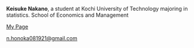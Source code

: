 **Keisuke Nakano**, a student at Kochi University of Technology majoring in statistics.
School of Economics and Management

[My Page](https://honoka-nakano.github.io)

n.honoka081921@gmail.com
